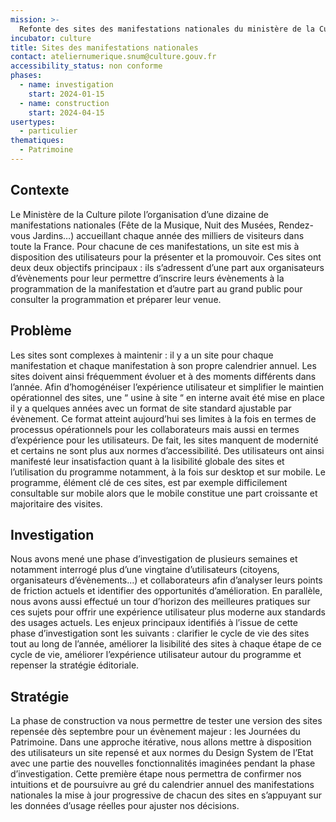 ```yaml
---
mission: >-
  Refonte des sites des manifestations nationales du ministère de la Culture (Fête de la musique, Journées du patrimoine, etc.)
incubator: culture
title: Sites des manifestations nationales
contact: ateliernumerique.snum@culture.gouv.fr
accessibility_status: non conforme
phases:
  - name: investigation
    start: 2024-01-15
  - name: construction
    start: 2024-04-15
usertypes:
  - particulier
thematiques:
  - Patrimoine
---
```


## Contexte 
Le Ministère de la Culture pilote l’organisation d’une dizaine de manifestations nationales (Fête de la Musique, Nuit des Musées, Rendez-vous Jardins…) accueillant chaque année des milliers de visiteurs dans toute la France. Pour chacune de ces manifestations, un site est mis à disposition des utilisateurs pour la présenter et la promouvoir. Ces sites ont deux deux objectifs principaux : ils s’adressent d’une part aux organisateurs d’évènements pour leur permettre d’inscrire leurs évènements à la programmation de la manifestation et d’autre part au grand public pour consulter la programmation et préparer leur venue. 

## Problème 
Les sites sont complexes à maintenir : il y a un site pour chaque manifestation et chaque manifestation à son propre calendrier annuel. Les sites doivent ainsi fréquemment évoluer et à des moments différents dans l’année. Afin d’homogénéiser l’expérience utilisateur et simplifier le maintien opérationnel des sites, une “ usine à site “ en interne avait été mise en place il y a quelques années avec un format de site standard ajustable par évènement. 
Ce format atteint aujourd’hui ses limites à la fois en termes de processus opérationnels pour les collaborateurs mais aussi en termes d’expérience pour les utilisateurs. De fait, les sites manquent de modernité et certains ne sont plus aux normes d’accessibilité. Des utilisateurs ont ainsi manifesté leur insatisfaction quant à la lisibilité globale des sites et l’utilisation du programme notamment, à la fois sur desktop et sur mobile. Le programme, élément clé de ces sites, est par exemple difficilement consultable sur mobile alors que le mobile constitue une part croissante et majoritaire des visites.

## Investigation 
Nous avons mené une phase d’investigation de plusieurs semaines et notamment interrogé plus d’une vingtaine d’utilisateurs (citoyens, organisateurs d’évènements...) et collaborateurs afin d’analyser leurs points de friction actuels et identifier des opportunités d’amélioration. En parallèle, nous avons aussi effectué un tour d’horizon des meilleures pratiques sur ces sujets pour offrir une expérience utilisateur plus moderne aux standards des usages actuels. 
Les enjeux principaux identifiés à l’issue de cette phase d’investigation sont les suivants : clarifier le cycle de vie des sites tout au long de l’année, améliorer la lisibilité des sites à chaque étape de ce cycle de vie, améliorer l’expérience utilisateur autour du programme et repenser la stratégie éditoriale. 

## Stratégie 
La phase de construction va nous permettre de tester une version des sites repensée dès septembre pour un évènement majeur : les Journées du Patrimoine. Dans une approche itérative, nous allons mettre à disposition des utilisateurs un site repensé et aux normes du Design System de l’Etat avec une partie des nouvelles fonctionnalités imaginées pendant la phase d’investigation. Cette première étape nous permettra de confirmer nos intuitions et de poursuivre au gré du calendrier annuel des manifestations nationales la mise à jour progressive de chacun des sites en s’appuyant sur les données d’usage réelles pour ajuster nos décisions. 

